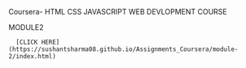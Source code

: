  Coursera- HTML CSS JAVASCRIPT WEB DEVLOPMENT COURSE

 MODULE2 

      [CLICK HERE](https://sushantsharma08.github.io/Assignments_Coursera/module-2/index.html)